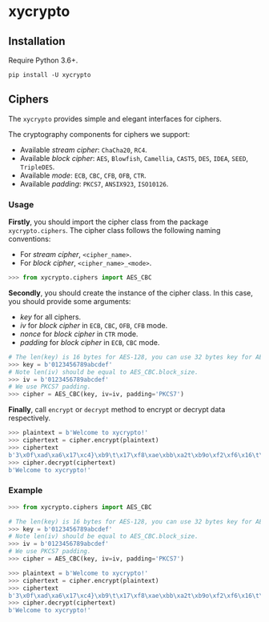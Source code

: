 # xycrypto

## Installation

Require Python 3.6+.

```shell
pip install -U xycrypto
```

## Ciphers

The `xycrypto` provides simple and elegant interfaces for ciphers.

The cryptography components for ciphers we support:
- Available *stream cipher*: `ChaCha20`, `RC4`.
- Available *block cipher*: `AES`, `Blowfish`, `Camellia`, `CAST5`, `DES`, `IDEA`, `SEED`, `TripleDES`.
- Available *mode*: `ECB`, `CBC`, `CFB`, `OFB`, `CTR`.
- Available *padding*: `PKCS7`, `ANSIX923`, `ISO10126`.

### Usage

**Firstly**, you should import the cipher class from the package `xycrypto.ciphers`. The cipher class follows the following naming conventions:
- For *stream cipher*, `<cipher_name>`.
- For *block cipher*, `<cipher_name>_<mode>`.

```python
>>> from xycrypto.ciphers import AES_CBC
```

**Secondly**, you should create the instance of the cipher class. In this case, you should provide some arguments:
- *key* for all ciphers.
- *iv* for *block cipher* in `ECB`, `CBC`, `OFB`, `CFB` mode.
- *nonce* for *block cipher* in `CTR` mode.
- *padding* for *block cipher* in `ECB`, `CBC` mode.

```python
# The len(key) is 16 bytes for AES-128, you can use 32 bytes key for AES-256.
>>> key = b'0123456789abcdef'
# Note len(iv) should be equal to AES_CBC.block_size.
>>> iv = b'0123456789abcdef'
# We use PKCS7 padding.
>>> cipher = AES_CBC(key, iv=iv, padding='PKCS7')
```

**Finally**, call `encrypt` or `decrypt` method to encrypt or decrypt data respectively.

```python
>>> plaintext = b'Welcome to xycrypto!'
>>> ciphertext = cipher.encrypt(plaintext) 
>>> ciphertext
b'3\x0f\xad\xa6\x17\xc4}\xb9\t\x17\xf8\xae\xbb\xa2t\xb9o\xf2\xf6\x16\t\x0803\xaci\x0c\x19q\x9d\xa3O'
>>> cipher.decrypt(ciphertext)
b'Welcome to xycrypto!'
```

### Example

```python
>>> from xycrypto.ciphers import AES_CBC

# The len(key) is 16 bytes for AES-128, you can use 32 bytes key for AES-256.
>>> key = b'0123456789abcdef'
# Note len(iv) should be equal to AES_CBC.block_size.
>>> iv = b'0123456789abcdef'
# We use PKCS7 padding.
>>> cipher = AES_CBC(key, iv=iv, padding='PKCS7')

>>> plaintext = b'Welcome to xycrypto!'
>>> ciphertext = cipher.encrypt(plaintext) 
>>> ciphertext
b'3\x0f\xad\xa6\x17\xc4}\xb9\t\x17\xf8\xae\xbb\xa2t\xb9o\xf2\xf6\x16\t\x0803\xaci\x0c\x19q\x9d\xa3O'
>>> cipher.decrypt(ciphertext)
b'Welcome to xycrypto!'
```
